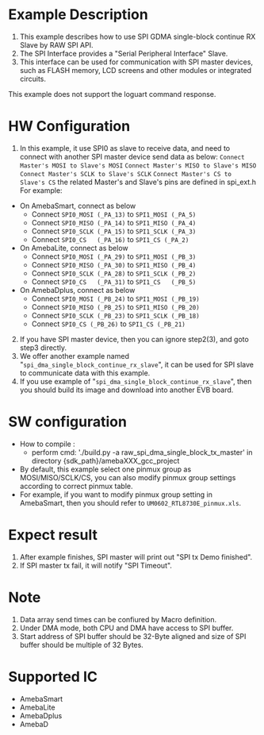 # Example Description

1. This example describes how to use SPI GDMA single-block continue RX Slave by RAW SPI API.
2. The SPI Interface provides a "Serial Peripheral Interface" Slave.
3. This interface can be used for communication with SPI master devices, such as FLASH memory, LCD screens and other modules or integrated circuits.

This example does not support the loguart command response.

# HW Configuration

1. In this example, it use SPI0 as slave to receive data, and need to connect with another SPI master device send data as below:
   `Connect Master's MOSI to Slave's MOSI`
   `Connect Master's MISO to Slave's MISO`
   `Connect Master's SCLK to Slave's SCLK`
   `Connect Master's CS to Slave's CS`
   the related Master's and Slave's pins are defined in spi_ext.h
   For example:

- On AmebaSmart, connect as below
  - Connect `SPI0_MOSI (_PA_13)` to `SPI1_MOSI (_PA_5)`
  - Connect `SPI0_MISO (_PA_14)` to `SPI1_MISO (_PA_4)`
  - Connect `SPI0_SCLK (_PA_15)` to `SPI1_SCLK (_PA_3)`
  - Connect `SPI0_CS   (_PA_16)` to `SPI1_CS (_PA_2)`
- On AmebaLite, connect as below
  - Connect `SPI0_MOSI (_PA_29)` to `SPI1_MOSI (_PB_3)`
  - Connect `SPI0_MISO (_PA_30)` to `SPI1_MISO (_PB_4)`
  - Connect `SPI0_SCLK (_PA_28)` to `SPI1_SCLK (_PB_2)`
  - Connect `SPI0_CS   (_PA_31)` to `SPI1_CS   (_PB_5)`
- On AmebaDplus, connect as below
  - Connect `SPI0_MOSI (_PB_24)` to `SPI1_MOSI (_PB_19)`
  - Connect `SPI0_MISO (_PB_25)` to `SPI1_MISO (_PB_20)`
  - Connect `SPI0_SCLK (_PB_23)` to `SPI1_SCLK (_PB_18)`
  - Connect `SPI0_CS (_PB_26)` to `SPI1_CS (_PB_21)`
  
2. If you have SPI master device, then you can ignore step2(3), and goto step3 directly.
3. We offer another example named "`spi_dma_single_block_continue_rx_slave`", it can be used for SPI slave to communicate data with this example.
4. If you use example of "`spi_dma_single_block_continue_rx_slave`", then you should build its image and download into another EVB board.

# SW configuration

- How to compile :
  - perform cmd: './build.py -a raw_spi_dma_single_block_tx_master' in directory {sdk_path}/amebaXXX_gcc_project  
- By default, this example select one pinmux group as MOSI/MISO/SCLK/CS, you can also modify pinmux group settings according to correct pinmux table.
- For example, if you want to modify pinmux group setting in AmebaSmart, then you should refer to `UM0602_RTL8730E_pinmux.xls`.

# Expect result

1. After example finishes, SPI master will print out "SPI tx Demo finished".
2. If SPI master tx fail, it will notify "SPI Timeout".

# Note

1. Data array send times can be confiured by Macro definition.
2. Under DMA mode, both CPU and DMA have access to SPI buffer.
3. Start address of SPI buffer should be 32-Byte aligned and size of SPI buffer should be multiple of 32 Bytes.

# Supported IC

- AmebaSmart
- AmebaLite
- AmebaDplus
- AmebaD
